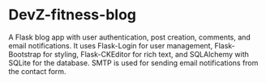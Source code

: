 # DevZ-fitness-blog
A Flask blog app with user authentication, post creation, comments, and email notifications. It uses Flask-Login for user management, Flask-Bootstrap for styling, Flask-CKEditor for rich text, and SQLAlchemy with SQLite for the database. SMTP is used for sending email notifications from the contact form.
